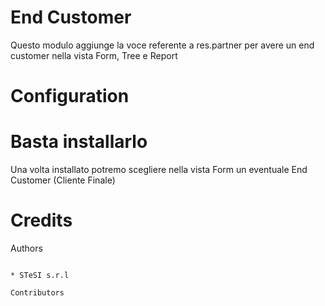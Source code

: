 End Customer
===============================
Questo modulo aggiunge la voce referente a res.partner per avere un end customer nella vista Form, Tree e Report



Configuration
=============

Basta installarlo
=====
Una volta installato potremo scegliere nella vista Form un eventuale End Customer (Cliente Finale)


Credits
=======

Authors
~~~~~~~

* STeSI s.r.l

Contributors
~~~~~~~~~~~~
